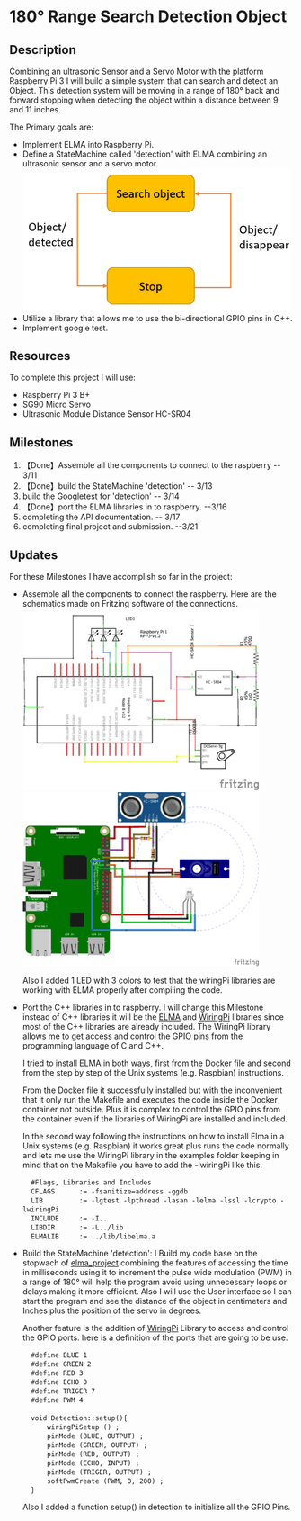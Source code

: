 180° Range Search Detection Object 
===

Description 
---

Combining an ultrasonic Sensor and a Servo Motor with the platform Raspberry Pi 3 I will build a simple system that can search and detect an Object. This detection system will be moving in a range of 180° back and forward stopping when detecting the object within a distance between 9 and 11 inches. 

The Primary goals are:
- Implement ELMA into Raspberry Pi.
- Define a StateMachine called 'detection' with ELMA combining an ultrasonic sensor and a servo motor.
    <img src="images/Statemachine_detection.PNG" width="620"></image>
- Utilize a library that allows me to use the bi-directional GPIO pins in C++.
- Implement google test.

Resources
---
To complete this project I will use:

- Raspberry Pi 3 B+ 
- SG90 Micro Servo  
- Ultrasonic Module Distance Sensor HC-SR04

Milestones
---

1. 【Done】Assemble all the components to connect to the raspberry -- 3/11
1. 【Done】build the StateMachine 'detection' -- 3/13
1. build the Googletest for 'detection' -- 3/14
1. 【Done】port the ELMA libraries in to raspberry. --3/16
1. completing the API documentation. -- 3/17
1. completing final project and submission. --3/21

Updates
---

For these Milestones I have accomplish so far in the project:

- Assemble all the components to connect the raspberry. Here are the schematics made on Fritzing software of the connections.  
  <img src="images/circuit_schem.png" width="420"></image> <img src="images/project_bb.png" width="420"></image>
  
  Also I added 1 LED with 3 colors to test that the wiringPi libraries are working with ELMA properly after compiling the code.
  
- Port the C++ libraries in to raspberry. I will change this Milestone instead of C++ libraries it will be the [ELMA]( https://github.com/klavinslab/elma/) and [WiringPi](http://www.wiringpi.com/) libraries since most of the C++ libraries are already included. The WiringPi library allows me to get access and control the GPIO pins from the programming language of C and C++. 
  
  I tried to install ELMA in both ways, first from the Docker file and second from the step by step of the Unix systems (e.g. Raspbian) instructions. 
  
  From the Docker file it successfully installed but with the inconvenient that it only run the Makefile and executes the code inside the Docker container not outside. Plus it is complex to control the GPIO pins from the container even if the libraries of WiringPi are installed and included. 
  
  In the second way following the instructions on how to install Elma in a Unix systems (e.g. Raspbian) it works great plus runs the code normally and lets me use the WiringPi library in the examples folder keeping in mind that on the Makefile you have to add the -lwiringPi like this.

        #Flags, Libraries and Includes
        CFLAGS      := -fsanitize=address -ggdb
        LIB         := -lgtest -lpthread -lasan -lelma -lssl -lcrypto -lwiringPi
        INCLUDE		:= -I..
        LIBDIR		:= -L../lib
        ELMALIB		:= ../lib/libelma.a

- Build the StateMachine 'detection': I Build my code base on the stopwach of [elma_project](https://github.com/klavinslab/elma_project.git) combining the features of accessing the time in milliseconds using it to increment the pulse wide modulation (PWM) in a range of 180° will help the program avoid using unnecessary loops or delays making it more efficient. Also I will use the User interface so I can start the program and see the distance of the object in centimeters and Inches plus the position of the servo in degrees.

  Another feature is the addition of [WiringPi](http://www.wiringpi.com/) Library to access and control the GPIO ports. here is a definition of the ports that are going to be use.

        #define BLUE 1
        #define GREEN 2 
        #define RED 3
        #define ECHO 0
        #define TRIGER 7
        #define PWM 4

        void Detection::setup(){
            wiringPiSetup () ;
            pinMode (BLUE, OUTPUT) ;
            pinMode (GREEN, OUTPUT) ;
            pinMode (RED, OUTPUT) ;
            pinMode (ECHO, INPUT) ;
            pinMode (TRIGER, OUTPUT) ;
            softPwmCreate (PWM, 0, 200) ;
        }
        
  Also I added a function setup() in detection to initialize all the GPIO Pins.

